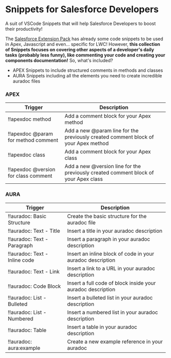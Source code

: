# Snippets for Salesforce Developers
A suit of VSCode Snippets that will help Salesforce Developers to boost their productivity!

The [Salesforce Extension Pack](https://marketplace.visualstudio.com/items?itemName=salesforce.salesforcedx-vscode) has already some code snippets to be used in Apex, Javascript and even... specific for LWC!
However, **this collection of Snippets focuses on covering other aspects of a developer's daily tasks (probably less funny), like commenting your code and creating your components documentation!** So, what's included?
 - APEX Snippets to include structured comments in methods and classes
 - AURA Snippets including all the elements you need to create incredible auradoc files

### APEX

|Trigger| Description |
|--|--|
|!!apexdoc method|Add a comment block for your Apex method
|!!apexdoc @param for method comment|Add a new @param line for the previously created comment block of your Apex method
|!!apexdoc class|Add a comment block for your Apex class
|!!apexdoc @version for class comment|Add a new @version line for the previously created comment block of your Apex class

### AURA
|Trigger| Description |
|--|--|
|!!auradoc: Basic Structure|Create the basic structure for the auradoc file
|!!auradoc: Text - Title|Insert a title in your auradoc description
|!!auradoc: Text - Paragraph|Insert a paragraph in your auradoc description
|!!auradoc: Text - Inline code|Insert an inline block of code in your auradoc description
|!!auradoc: Text - Link|Insert a link to a URL in your auradoc description
|!!auradoc: Code Block|Insert a full code of block inside your auradoc description
|!!auradoc: List - Bulleted| Insert a bulleted list in your auradoc description
|!!auradoc: List - Numbered| Insert a numbered list in your auradoc description
|!!auradoc: Table| Insert a table in your auradoc description
|!!auradoc: aura:example| Create a new example reference in your auradoc